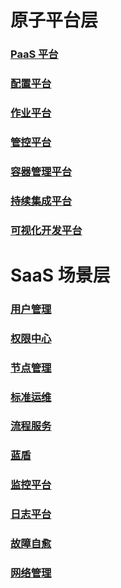 # 原子平台层

### [ PaaS 平台 ]()

### [配置平台]()

### [作业平台]()

### [管控平台]()

### [容器管理平台]()

### [持续集成平台]()

### [可视化开发平台]()


# SaaS 场景层

### [用户管理]()

### [权限中心]()

### [节点管理](/ZH/6.0/节点管理/产品白皮书/产品运行异常维护/运行异常FAQ.md)

### [标准运维]()

### [流程服务]()

### [蓝盾]()

### [监控平台](/ZH/6.0/监控平台/产品白皮书/运行异常维护FAQ/自监控异常.md)

### [日志平台]()

### [故障自愈]()

### [网络管理]()
